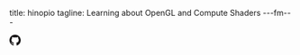 title: hinopio
tagline: Learning about OpenGL and Compute Shaders
---fm---

[<img src="/assets/images/github/GitHub-Mark-120px-plus.png" width=20 height=20>](https://github.com/Lnk2past/hinopio)